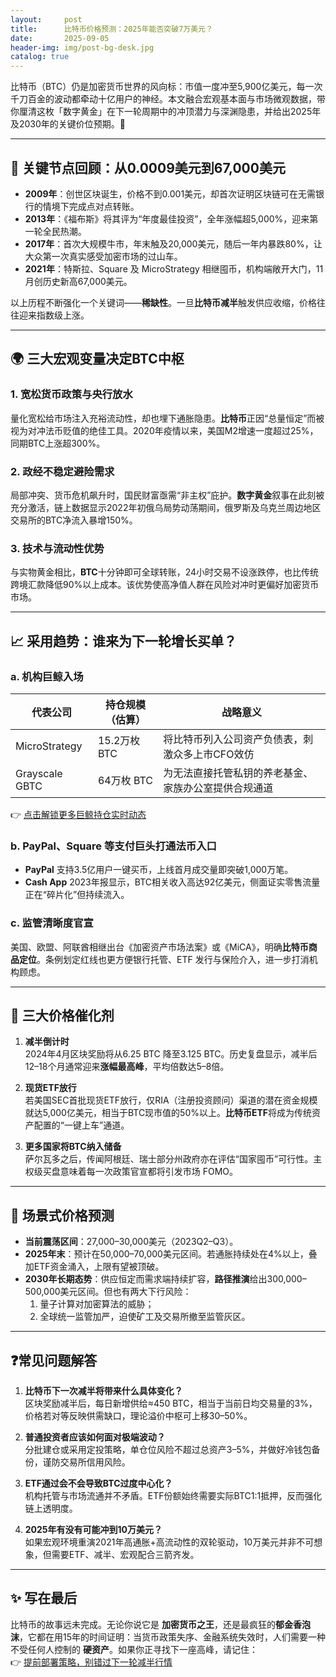 ```yaml
---
layout:     post
title:      比特币价格预测：2025年能否突破7万美元？
date:       2025-09-05
header-img: img/post-bg-desk.jpg
catalog: true
---
```


比特币（BTC）仍是加密货币世界的风向标：市值一度冲至5,900亿美元，每一次千刀百金的波动都牵动十亿用户的神经。本文融合宏观基本面与市场微观数据，带你厘清这枚「数字黄金」在下一轮周期中的冲顶潜力与深渊隐患，并给出2025年及2030年的关键价位预期。🚀

---

## 📌 关键节点回顾：从0.0009美元到67,000美元

- **2009年**：创世区块诞生，价格不到0.001美元，却首次证明区块链可在无需银行的情境下完成点对点转账。  
- **2013年**：《福布斯》将其评为“年度最佳投资”，全年涨幅超5,000%，迎来第一轮全民热潮。  
- **2017年**：首次大规模牛市，年末触及20,000美元，随后一年内暴跌80%，让大众第一次真实感受加密市场的过山车。  
- **2021年**：特斯拉、Square 及 MicroStrategy 相继囤币，机构端敞开大门，11月创历史新高67,000美元。  

以上历程不断强化一个关键词——**稀缺性**。一旦**比特币减半**触发供应收缩，价格往往迎来指数级上涨。

---

## 🌍 三大宏观变量决定BTC中枢

### 1. 宽松货币政策与央行放水

量化宽松给市场注入充裕流动性，却也埋下通胀隐患。**比特币**正因“总量恒定”而被视为对冲法币贬值的绝佳工具。2020年疫情以来，美国M2增速一度超过25%，同期BTC上涨超300%。

### 2. 政经不稳定避险需求

局部冲突、货币危机飙升时，国民财富亟需“非主权”庇护。**数字黄金**叙事在此刻被充分激活，链上数据显示2022年初俄乌局势动荡期间，俄罗斯及乌克兰周边地区交易所的BTC净流入暴增150%。

### 3. 技术与流动性优势

与实物黄金相比，**BTC**十分钟即可全球转账，24小时交易不设涨跌停，也比传统跨境汇款降低90%以上成本。该优势使高净值人群在风险对冲时更偏好加密货币市场。

---

## 📈 采用趋势：谁来为下一轮增长买单？

### a. 机构巨鲸入场

| 代表公司 | 持仓规模（估算） | 战略意义 |
|---|---|---|
| MicroStrategy | 15.2万枚 BTC | 将比特币列入公司资产负债表，刺激众多上市CFO效仿 |
| Grayscale GBTC | 64万枚 BTC | 为无法直接托管私钥的养老基金、家族办公室提供合规通道 |

👉 [点击解锁更多巨鲸持仓实时动态](https://okxdog.com/)

### b. PayPal、Square 等支付巨头打通法币入口

- **PayPal** 支持3.5亿用户一键买币，上线首月成交量即突破1,000万笔。  
- **Cash App** 2023年报显示，BTC相关收入高达92亿美元，侧面证实零售流量正在“碎片化”但持续流入。

### c. 监管清晰度官宣

美国、欧盟、阿联酋相继出台《加密资产市场法案》或《MiCA》，明确**比特币商品定位**。条例划定红线也更方便银行托管、ETF 发行与保险介入，进一步打消机构顾虑。

---

## 🎯 三大价格催化剂

1. **减半倒计时**  
2024年4月区块奖励将从6.25 BTC 降至3.125 BTC。历史复盘显示，减半后12–18个月通常迎来**涨幅最高峰**，平均倍数达5–8倍。

2. **现货ETF放行**  
若美国SEC首批现货ETF放行，仅RIA（注册投资顾问）渠道的潜在资金规模就达5,000亿美元，相当于BTC现市值的50%以上。**比特币ETF**将成为传统资产配置的“一键上车”通道。

3. **更多国家将BTC纳入储备**  
萨尔瓦多之后，传闻阿根廷、瑞士部分州政府亦在评估“国家囤币”可行性。主权级买盘意味着每一次政策官宣都将引发市场 FOMO。

---

## 🔮 场景式价格预测

- **当前震荡区间**：27,000–30,000美元（2023Q2–Q3）。  
- **2025年末**：预计在50,000–70,000美元区间。若通胀持续处在4%以上，叠加ETF资金涌入，上限有望被顶破。  
- **2030年长期态势**：供应恒定而需求端持续扩容，**路径推演**给出300,000–500,000美元区间。但也有两大下行风险：  
  1. 量子计算对加密算法的威胁；  
  2. 全球统一监管加严，迫使矿工及交易所撤至监管灰区。

---

## ❓常见问题解答

1. **比特币下一次减半将带来什么具体变化？**  
   区块奖励减半后，每日新增供给≈450 BTC，相当于当前日均交易量的3%，价格若对等反映供需缺口，理论溢价中枢可上移30–50%。

2. **普通投资者应该如何面对极端波动？**  
   分批建仓或采用定投策略，单仓位风险不超过总资产3–5%，并做好冷钱包备份，谨防交易所信用风险。

3. **ETF通过会不会导致BTC过度中心化？**  
   机构托管与市场流通并不矛盾。ETF份额始终需要实际BTC1:1抵押，反而强化链上透明度。

4. **2025年有没有可能冲到10万美元？**  
   如果宏观环境重演2021年高通胀+高流动性的双轮驱动，10万美元并非不可想象，但需要ETF、减半、宏观配合三箭齐发。

---

## ✨ 写在最后

比特币的故事远未完成。无论你说它是 **加密货币之王**，还是最疯狂的**郁金香泡沫**，它都在用15年的时间证明：当货币政策失序、金融系统失效时，人们需要一种不受任何人控制的 **硬资产**。如果你正寻找下一座高峰，请记住：  
👉 [提前部署策略，别错过下一轮减半行情](https://okxdog.com/)